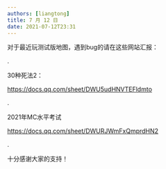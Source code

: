 ```yaml
---
authors: [liangtong]
title: 7 月 12 日
date: 2021-07-12T23:31
---
```


对于最近玩测试版地图，遇到bug的请在这些网站汇报：

.

30种死法2：

https://docs.qq.com/sheet/DWU5udHNVTEFldmto

.

2021年MC水平考试

https://docs.qq.com/sheet/DWURJWmFxQmprdHN2

.

十分感谢大家的支持！
